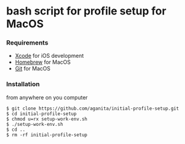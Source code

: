 # bash script for profile setup for MacOS
### Requirements
- [Xcode](https://developer.apple.com/xcode/) for iOS development
- [Homebrew](https://brew.sh/) for MacOS
- [Git](https://git-scm.com/book/en/v1/Getting-Started-Installing-Git) for MacOS

### Installation
from anywhere on you computer
```shell
$ git clone https://github.com/aganita/initial-profile-setup.git 
$ cd initial-profile-setup
$ chmod u=rx setup-work-env.sh
$ ./setup-work-env.sh
$ cd ..
$ rm -rf initial-profile-setup
```
